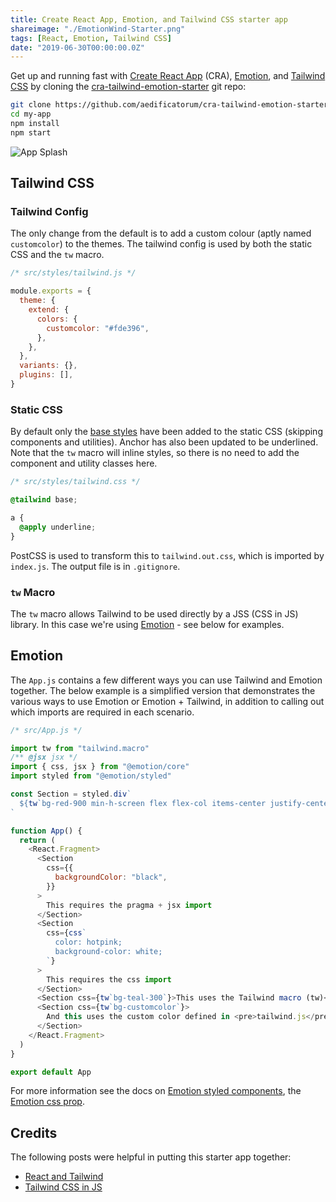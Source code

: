 ```yaml
---
title: Create React App, Emotion, and Tailwind CSS starter app
shareimage: "./EmotionWind-Starter.png"
tags: [React, Emotion, Tailwind CSS]
date: "2019-06-30T00:00:00.0Z"
---
```


Get up and running fast with [Create React App][create react app] (CRA), [Emotion], and [Tailwind CSS] by cloning the [cra-tailwind-emotion-starter] git repo:

```bash
git clone https://github.com/aedificatorum/cra-tailwind-emotion-starter.git my-app
cd my-app
npm install
npm start
```

![App Splash](./EmotionWind-Starter.png)

## Tailwind CSS

### Tailwind Config

The only change from the default is to add a custom colour (aptly named `customcolor`) to the themes. The tailwind config is used by both the static CSS and the `tw` macro.

```js
/* src/styles/tailwind.js */

module.exports = {
  theme: {
    extend: {
      colors: {
        customcolor: "#fde396",
      },
    },
  },
  variants: {},
  plugins: [],
}
```

### Static CSS

By default only the [base styles] have been added to the static CSS (skipping components and utilities). Anchor has also been updated to be underlined. Note that the `tw` macro will inline styles, so there is no need to add the component and utility classes here.

```css
/* src/styles/tailwind.css */

@tailwind base;

a {
  @apply underline;
}
```

PostCSS is used to transform this to `tailwind.out.css`, which is imported by `index.js`. The output file is in `.gitignore`.

### `tw` Macro

The `tw` macro allows Tailwind to be used directly by a JSS (CSS in JS) library. In this case we're using [Emotion] - see below for examples.

## Emotion

The `App.js` contains a few different ways you can use Tailwind and Emotion together. The below example is a simplified version that demonstrates the various ways to use Emotion or Emotion + Tailwind, in addition to calling out which imports are required in each scenario.

```js
/* src/App.js */

import tw from "tailwind.macro"
/** @jsx jsx */
import { css, jsx } from "@emotion/core"
import styled from "@emotion/styled"

const Section = styled.div`
  ${tw`bg-red-900 min-h-screen flex flex-col items-center justify-center text-xl text-white`};
`

function App() {
  return (
    <React.Fragment>
      <Section
        css={{
          backgroundColor: "black",
        }}
      >
        This requires the pragma + jsx import
      </Section>
      <Section
        css={css`
          color: hotpink;
          background-color: white;
        `}
      >
        This requires the css import
      </Section>
      <Section css={tw`bg-teal-300`}>This uses the Tailwind macro (tw)</Section>
      <Section css={tw`bg-customcolor`}>
        And this uses the custom color defined in <pre>tailwind.js</pre>
      </Section>
    </React.Fragment>
  )
}

export default App
```

For more information see the docs on [Emotion styled components], the [Emotion css prop].

## Credits

The following posts were helpful in putting this starter app together:

- [React and Tailwind]
- [Tailwind CSS in JS]

[cra-tailwind-emotion-starter]: https://github.com/aedificatorum/cra-tailwind-emotion-starter.git
[create react app]: https://facebook.github.io/create-react-app/
[tailwind css]: https://tailwindcss.com/
[emotion]: https://emotion.sh/docs/introduction
[base styles]: https://tailwindcss.com/docs/adding-base-styles
[emotion styled components]: https://emotion.sh/docs/styled
[emotion css prop]: https://emotion.sh/docs/css-prop
[react and tailwind]: https://blog.nardsparagas.com/cra-and-tailwind/
[tailwind css in js]: https://wetainment.com/articles/tailwind-css-in-js/
